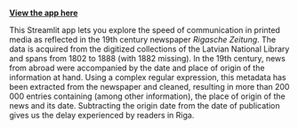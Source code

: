 [**View the app here**](https://krkryger-rigasche-zeitung-streamlit-streamlit-ynlv7g.streamlitapp.com/)

This Streamlit app lets you explore the speed of communication in printed media as reflected in the 19th century newspaper _Rigasche Zeitung_. The data is acquired from the digitized collections of the Latvian National Library and spans from 1802 to 1888 (with 1882 missing). In the 19th century, news from abroad were accompanied by the date and place of origin of the information at hand. Using a complex regular expression, this metadata has been extracted from the newspaper and cleaned, resulting in more than 200 000 entries containing (among other information), the place of origin of the news and its date. Subtracting the origin date from the date of publication gives us the delay experienced by readers in Riga.
